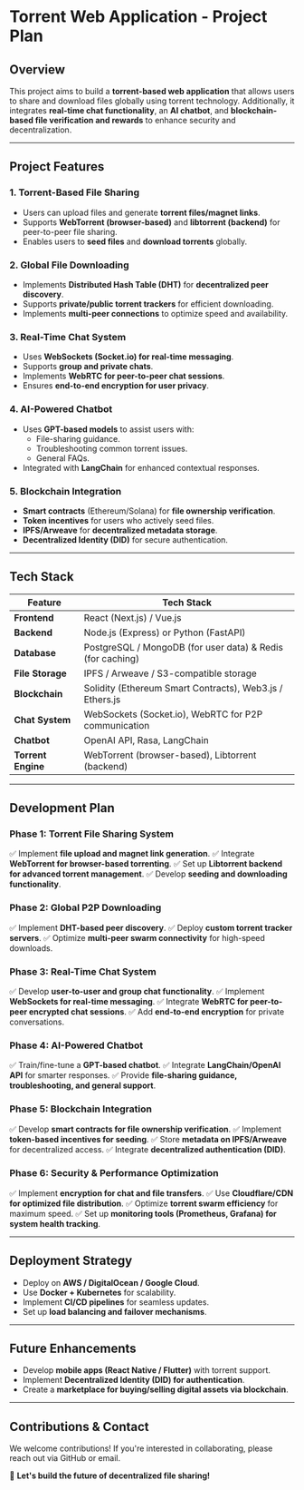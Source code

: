 # Torrent Web Application - Project Plan

## **Overview**
This project aims to build a **torrent-based web application** that allows users to share and download files globally using torrent technology. Additionally, it integrates **real-time chat functionality**, an **AI chatbot**, and **blockchain-based file verification and rewards** to enhance security and decentralization.

---

## **Project Features**
### **1. Torrent-Based File Sharing**
- Users can upload files and generate **torrent files/magnet links**.
- Supports **WebTorrent (browser-based)** and **libtorrent (backend)** for peer-to-peer file sharing.
- Enables users to **seed files** and **download torrents** globally.

### **2. Global File Downloading**
- Implements **Distributed Hash Table (DHT)** for **decentralized peer discovery**.
- Supports **private/public torrent trackers** for efficient downloading.
- Implements **multi-peer connections** to optimize speed and availability.

### **3. Real-Time Chat System**
- Uses **WebSockets (Socket.io) for real-time messaging**.
- Supports **group and private chats**.
- Implements **WebRTC for peer-to-peer chat sessions**.
- Ensures **end-to-end encryption for user privacy**.

### **4. AI-Powered Chatbot**
- Uses **GPT-based models** to assist users with:
  - File-sharing guidance.
  - Troubleshooting common torrent issues.
  - General FAQs.
- Integrated with **LangChain** for enhanced contextual responses.

### **5. Blockchain Integration**
- **Smart contracts** (Ethereum/Solana) for **file ownership verification**.
- **Token incentives** for users who actively seed files.
- **IPFS/Arweave** for **decentralized metadata storage**.
- **Decentralized Identity (DID)** for secure authentication.

---

## **Tech Stack**
| Feature | Tech Stack |
|---------|-----------|
| **Frontend** | React (Next.js) / Vue.js |
| **Backend** | Node.js (Express) or Python (FastAPI) |
| **Database** | PostgreSQL / MongoDB (for user data) & Redis (for caching) |
| **File Storage** | IPFS / Arweave / S3-compatible storage |
| **Blockchain** | Solidity (Ethereum Smart Contracts), Web3.js / Ethers.js |
| **Chat System** | WebSockets (Socket.io), WebRTC for P2P communication |
| **Chatbot** | OpenAI API, Rasa, LangChain |
| **Torrent Engine** | WebTorrent (browser-based), Libtorrent (backend) |

---

## **Development Plan**

### **Phase 1: Torrent File Sharing System**
✅ Implement **file upload and magnet link generation**.
✅ Integrate **WebTorrent for browser-based torrenting**.
✅ Set up **Libtorrent backend for advanced torrent management**.
✅ Develop **seeding and downloading functionality**.

### **Phase 2: Global P2P Downloading**
✅ Implement **DHT-based peer discovery**.
✅ Deploy **custom torrent tracker servers**.
✅ Optimize **multi-peer swarm connectivity** for high-speed downloads.

### **Phase 3: Real-Time Chat System**
✅ Develop **user-to-user and group chat functionality**.
✅ Implement **WebSockets for real-time messaging**.
✅ Integrate **WebRTC for peer-to-peer encrypted chat sessions**.
✅ Add **end-to-end encryption** for private conversations.

### **Phase 4: AI-Powered Chatbot**
✅ Train/fine-tune a **GPT-based chatbot**.
✅ Integrate **LangChain/OpenAI API** for smarter responses.
✅ Provide **file-sharing guidance, troubleshooting, and general support**.

### **Phase 5: Blockchain Integration**
✅ Develop **smart contracts for file ownership verification**.
✅ Implement **token-based incentives for seeding**.
✅ Store **metadata on IPFS/Arweave** for decentralized access.
✅ Integrate **decentralized authentication (DID)**.

### **Phase 6: Security & Performance Optimization**
✅ Implement **encryption for chat and file transfers**.
✅ Use **Cloudflare/CDN for optimized file distribution**.
✅ Optimize **torrent swarm efficiency** for maximum speed.
✅ Set up **monitoring tools (Prometheus, Grafana) for system health tracking**.

---

## **Deployment Strategy**
- Deploy on **AWS / DigitalOcean / Google Cloud**.
- Use **Docker + Kubernetes** for scalability.
- Implement **CI/CD pipelines** for seamless updates.
- Set up **load balancing and failover mechanisms**.

---

## **Future Enhancements**
- Develop **mobile apps (React Native / Flutter)** with torrent support.
- Implement **Decentralized Identity (DID) for authentication**.
- Create a **marketplace for buying/selling digital assets via blockchain**.

---

## **Contributions & Contact**
We welcome contributions! If you're interested in collaborating, please reach out via GitHub or email.

🚀 **Let's build the future of decentralized file sharing!**

